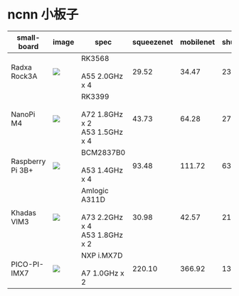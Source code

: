 # ncnn 小板子

|small-board|image|spec|squeezenet|mobilenet|shufflenet|
|---|---|---|---|---|---|
|Radxa Rock3A|![](/images/rock3a.jpg)|RK3568<br /><br />A55 2.0GHz x 4|29.52|34.47|23.62|
|NanoPi M4|![](/images/nanopim4.jpg)|RK3399<br /><br />A72 1.8GHz x 2<br />A53 1.5GHz x 4|43.73|64.28|27.43|
|Raspberry Pi 3B+|![](/images/rasp3b.jpg)|BCM2837B0<br /><br />A53 1.4GHz x 4|93.48|111.72|63.71|
|Khadas VIM3|![](/images/vim3.jpg)|Amlogic A311D<br /><br />A73 2.2GHz x 4<br />A53 1.8GHz x 2|30.98|42.57|21.62|
|PICO-PI-IMX7|![](/images/pico.jpg)|NXP i.MX7D<br /><br />A7 1.0GHz x 2|220.10|366.92|137.02|
